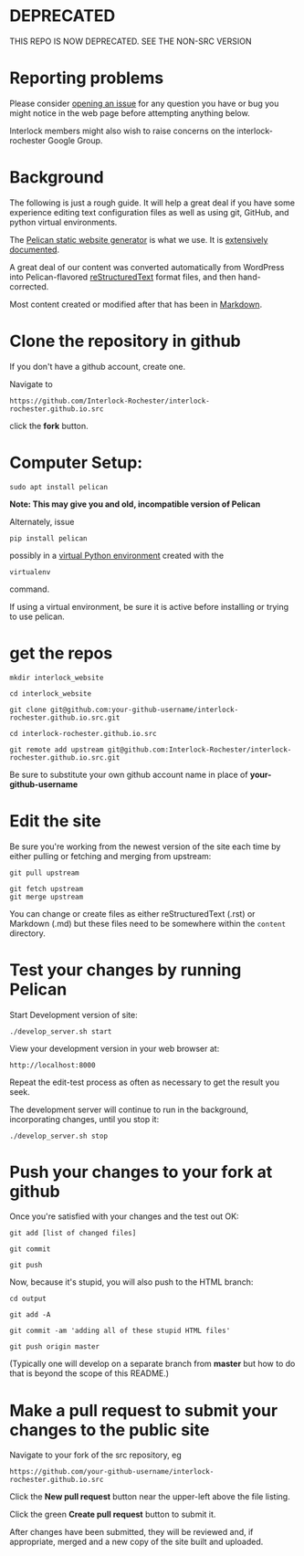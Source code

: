 
# DEPRECATED

THIS REPO IS NOW DEPRECATED. SEE THE NON-SRC VERSION

# Reporting problems

Please consider [opening an issue](https://github.com/Interlock-Rochester/interlock-rochester.github.io.src/issues)
for any question you have or bug you might notice in the web page before
attempting anything below.

Interlock members might also wish to raise concerns on the
interlock-rochester Google Group.

# Background

The following is just a rough guide.  It will help a great deal if you have
some experience editing text configuration files as well as using git,
GitHub, and python virtual environments.

The [Pelican static website generator](https://blog.getpelican.com/) is what
we use. It is [extensively documented](http://docs.getpelican.com/en/stable/).

A great deal of our content was converted automatically from WordPress into
Pelican-flavored [reStructuredText](http://docutils.sourceforge.net/rst.html) format files, and then hand-corrected.

Most content created or modified after that has been in [Markdown](https://en.wikipedia.org/wiki/Markdown).

# Clone the repository in github

If you don't have a github account, create one.

Navigate to

    https://github.com/Interlock-Rochester/interlock-rochester.github.io.src

click the **fork** button.  


# Computer Setup:

```
sudo apt install pelican
```

__Note: This may give you and old, incompatible version of Pelican__

Alternately, issue

```
pip install pelican
```
possibly in a [virtual Python environment](http://docs.python-guide.org/en/latest/dev/virtualenvs/) created with the 

```
virtualenv
``` 

command.  

If using a virtual environment, be sure it is active before installing or
trying to use pelican.


# get the repos

```
mkdir interlock_website

cd interlock_website

git clone git@github.com:your-github-username/interlock-rochester.github.io.src.git

cd interlock-rochester.github.io.src

git remote add upstream git@github.com:Interlock-Rochester/interlock-rochester.github.io.src.git

```

Be sure to substitute your own github account name in place of
**your-github-username**

# Edit the site

Be sure you're working from the newest version of the site each time by
either pulling or fetching and merging from upstream:

```
git pull upstream
```

```
git fetch upstream
git merge upstream
```

You can change or create files as either reStructuredText (.rst) or Markdown
(.md) but these files need to be somewhere within the ```content```
directory. 

# Test your changes by running Pelican

Start Development version of site:

```
./develop_server.sh start
```

View your development version in your web browser at:

    http://localhost:8000


Repeat the edit-test process as often as necessary to get the result you
seek.

The development server will continue to run in the background, incorporating
changes, until you stop it:

```
./develop_server.sh stop
```

# Push your changes to your fork at github

Once you're satisfied with your changes and the test out OK:

```
git add [list of changed files]

git commit

git push
```

Now, because it's stupid, you will also push to the HTML branch:

```
cd output

git add -A

git commit -am 'adding all of these stupid HTML files'

git push origin master
```

(Typically one will develop on a separate branch from **master** but how to do
that is beyond the scope of this README.)

# Make a pull request to submit your changes to the public site

Navigate to your fork of the src repository, eg

    https://github.com/your-github-username/interlock-rochester.github.io.src

Click the **New pull request** button near the upper-left above the file
listing.

Click the green **Create pull request** button to submit it.

After changes have been submitted, they will be reviewed and, if
appropriate, merged and a new copy of the site built and uploaded.

